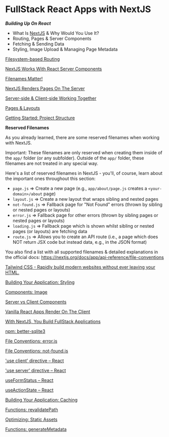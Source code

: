 # FullStack React Apps with NextJS
***Building Up On React***

- What Is [NextJS](https://nextjs.org/) & Why Would You Use It?
- Routing, Pages & Server Components
- Fetching & Sending Data
- Styling, Image Upload & Managing Page Metadata

[Filesystem-based Routing](https://www.canva.com/design/DAGWA5wy80o/t1uyFushbFDuS9YAx12oWA/view?utm_content=DAGWA5wy80o&utm_campaign=designshare&utm_medium=link&utm_source=editor)

[NextJS Works With React Server Components](https://www.canva.com/design/DAGWA50u2Lk/Yx-7IRKhvbEX1IYpQHbyGw/view?utm_content=DAGWA50u2Lk&utm_campaign=designshare&utm_medium=link&utm_source=editor)

[Filenames Matter!](https://www.canva.com/design/DAGWBKcUa8Y/zuMyFtfeQ8dtY4L02G2wzw/view?utm_content=DAGWBKcUa8Y&utm_campaign=designshare&utm_medium=link&utm_source=editor)

[NextJS Renders Pages On The Server](https://www.canva.com/design/DAGWBGBNK6s/jn9-_tYzJAS3lcmwzdKDcg/view?utm_content=DAGWBGBNK6s&utm_campaign=designshare&utm_medium=link&utm_source=editor)

[Server-side & Client-side Working Together](https://www.canva.com/design/DAGWBaMERxQ/-swjilwkU7vVryvDLpekiw/view?utm_content=DAGWBaMERxQ&utm_campaign=designshare&utm_medium=link&utm_source=editor)

[Pages & Layouts](https://www.canva.com/design/DAGWBT-lc2M/TJSJAlKNfPUpvMs-KpZ0Zw/view?utm_content=DAGWBT-lc2M&utm_campaign=designshare&utm_medium=link&utm_source=editor)

[Getting Started: Project Structure](https://nextjs.org/docs/app/getting-started/project-structure#colocation)

**Reserved Filenames**

As you already learned, there are some reserved filenames when working with NextJS.

Important: These filenames are only reserved when creating them inside of the `app/` folder (or any subfolder). Outside of the `app/` folder, these filenames are not treated in any special way.

Here's a list of reserved filenames in NextJS - you'll, of course, learn about the important ones throughout this section:

- `page.js` => Create a new page (e.g., `app/about/page.js` creates a `<your-domain>/about` page)
- `layout.js` => Create a new layout that wraps sibling and nested pages
- `not-found.js` => Fallback page for "Not Found" errors (thrown by sibling or nested pages or layouts)
- `error.js` => Fallback page for other errors (thrown by sibling pages or nested pages or layouts)
- `loading.js` => Fallback page which is shown whilst sibling or nested pages (or layouts) are fetching data
- `route.js` => Allows you to create an API route (i.e., a page which does NOT return JSX code but instead data, e.g., in the JSON format)

You also find a list with all supported filenames & detailed explanations in the official docs: https://nextjs.org/docs/app/api-reference/file-conventions

[Tailwind CSS - Rapidly build modern websites without ever leaving your HTML.](https://tailwindcss.com/)

[Building Your Application: Styling](https://nextjs.org/docs/app/building-your-application/styling)

[Components: Image](https://nextjs.org/docs/app/api-reference/components/image)

[Server vs Client Components](https://www.canva.com/design/DAGWGovwgX8/6I4D3N0s31eKKmboRJx7Lw/view?utm_content=DAGWGovwgX8&utm_campaign=designshare&utm_medium=link&utm_source=editor)

[Vanilla React Apps Render On The Client](https://www.canva.com/design/DAGWGj-49-0/wdjLZuaaWBIwP41Vvy2aaA/view?utm_content=DAGWGj-49-0&utm_campaign=designshare&utm_medium=link&utm_source=editor)

[With NextJS, You Build FullStack Applications](https://www.canva.com/design/DAGWGkINi7U/GkoQTB_WkBKHbzlr-WPuvQ/view?utm_content=DAGWGkINi7U&utm_campaign=designshare&utm_medium=link&utm_source=editor)

[npm: better-sqlite3](https://www.npmjs.com/package/better-sqlite3)

[File Conventions: error.js](https://nextjs.org/docs/app/api-reference/file-conventions/error)

[File Conventions: not-found.js](https://nextjs.org/docs/app/api-reference/file-conventions/not-found)

['use client' directive – React](https://react.dev/reference/rsc/use-client)

['use server' directive – React](https://react.dev/reference/rsc/use-server)

[useFormStatus – React](https://react.dev/reference/react-dom/hooks/useFormStatus)

[useActionState – React](https://react.dev/reference/react/useActionState)

[Building Your Application: Caching](https://nextjs.org/docs/app/building-your-application/caching)

[Functions: revalidatePath](https://nextjs.org/docs/app/api-reference/functions/revalidatePath)

[Optimizing: Static Assets](https://nextjs.org/docs/pages/building-your-application/optimizing/static-assets)

[Functions: generateMetadata](https://nextjs.org/docs/app/api-reference/functions/generate-metadata)
